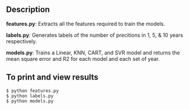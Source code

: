 ## Description
**features.py**: Extracts all the features required to train the models.

**labels.py**: Generates labels of the number of precitions in 1, 5, & 10 years respectively.

**models.py**: Trains a Linear, KNN, CART, and SVR model and returns the mean square error and R2 for each model and each set of year.

## To print and view results   
```
$ python features.py  
$ python labels.py  
$ python models.py  
```
